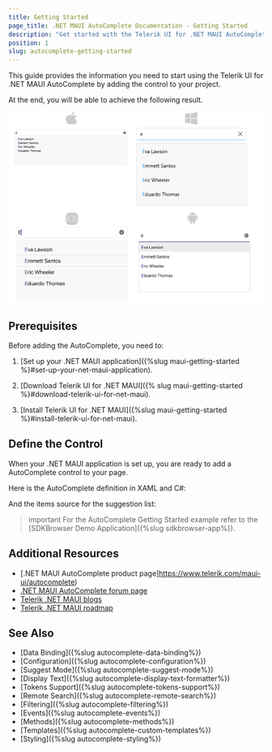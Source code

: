 ```yaml
---
title: Getting Started
page_title: .NET MAUI AutoComplete Documentation - Getting Started
description: "Get started with the Telerik UI for .NET MAUI AutoComplete control and add the control to your .NET MAUI project."
position: 1
slug: autocomplete-getting-started
---
```


This guide provides the information you need to start using the Telerik UI for .NET MAUI AutoComplete by adding the control to your project.

At the end, you will be able to achieve the following result.

![AutoComplete Getting Started](images/autocomplete-getting-started.png)

## Prerequisites

Before adding the AutoComplete, you need to:

1. [Set up your .NET MAUI application]({%slug maui-getting-started %}#set-up-your-net-maui-application).

1. [Download Telerik UI for .NET MAUI]({% slug maui-getting-started %}#download-telerik-ui-for-net-maui).

1. [Install Telerik UI for .NET MAUI]({%slug maui-getting-started %}#install-telerik-ui-for-net-maui).

## Define the Control

When your .NET MAUI application is set up, you are ready to add a AutoComplete control to your page.

Here is the AutoComplete definition in XAML and C#:

<snippet id='autocomplete-getting-started-xaml' />
<snippet id='autocomplete-getting-started-csharp' />

And the items source for the suggestion list:

<snippet id='autocomplete-getting-started-items-source'/>

>important For the AutoComplete Getting Started example refer to the [SDKBrowser Demo Application]({%slug sdkbrowser-app%}).

## Additional Resources

- [.NET MAUI AutoComplete product page]https://www.telerik.com/maui-ui/autocomplete)
- [.NET MAUI AutoComplete forum page](https://www.telerik.com/forums/maui?tagId=1978)
- [Telerik .NET MAUI blogs](https://www.telerik.com/blogs/mobile-net-maui)
- [Telerik .NET MAUI roadmap](https://www.telerik.com/support/whats-new/maui-ui/roadmap)

## See Also

- [Data Binding]({%slug autocomplete-data-binding%})
- [Configuration]({%slug autocomplete-configuration%})
- [Suggest Mode]({%slug autocomplete-suggest-mode%})
- [Display Text]({%slug autocomplete-display-text-formatter%})
- [Tokens Support]({%slug autocomplete-tokens-support%})
- [Remote Search]({%slug autocomplete-remote-search%})
- [Filtering]({%slug autocomplete-filtering%})
- [Events]({%slug autocomplete-events%})
- [Methods]({%slug autocomplete-methods%})
- [Templates]({%slug autocomplete-custom-templates%})
- [Styling]({%slug autocomplete-styling%})

